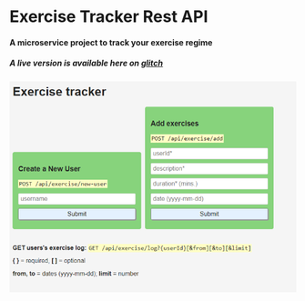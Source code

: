 # Exercise Tracker Rest API

#### A microservice project to track your exercise regime

##### A live version is available here on [glitch](https://sequoia-seaplane.glitch.me/)

![alt text](https://github.com/balcoder/exercise-tracker/raw/master/public/images/screenshot.png "Logo Title Text 1")
